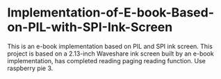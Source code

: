 # Implementation-of-E-book-Based-on-PIL-with-SPI-Ink-Screen
This is an e-book implementation based on PIL and SPI ink screen.
This project is based on a 2.13-inch Waveshare ink screen built by an e-book implementation, has completed reading  paging  reading function. Use raspberry pie 3.